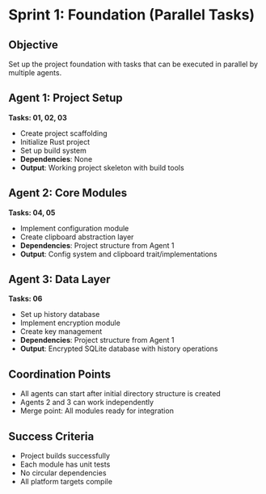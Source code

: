 # Sprint 1: Foundation (Parallel Tasks)

## Objective
Set up the project foundation with tasks that can be executed in parallel by multiple agents.

## Agent 1: Project Setup
**Tasks: 01, 02, 03**
- Create project scaffolding
- Initialize Rust project
- Set up build system
- **Dependencies**: None
- **Output**: Working project skeleton with build tools

## Agent 2: Core Modules
**Tasks: 04, 05**
- Implement configuration module
- Create clipboard abstraction layer
- **Dependencies**: Project structure from Agent 1
- **Output**: Config system and clipboard trait/implementations

## Agent 3: Data Layer
**Tasks: 06**
- Set up history database
- Implement encryption module
- Create key management
- **Dependencies**: Project structure from Agent 1
- **Output**: Encrypted SQLite database with history operations

## Coordination Points
- All agents can start after initial directory structure is created
- Agents 2 and 3 can work independently
- Merge point: All modules ready for integration

## Success Criteria
- Project builds successfully
- Each module has unit tests
- No circular dependencies
- All platform targets compile